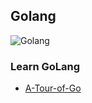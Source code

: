## Golang

![Golang](https://github.com/YC-L/Golang/tree/master/imgs/Golang.jpg)

### Learn GoLang

- [A-Tour-of-Go](https://github.com/YC-L/Golang/tree/master/ATourOfGo)


